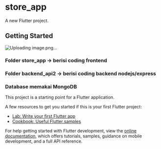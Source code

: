 # store_app

A new Flutter project.

## Getting Started

![Uploading image.png…]()


### Folder store_app -> berisi coding frontend

### Folder backend_api2 -> berisi coding backend nodejs/express

### Database memakai MongoDB

This project is a starting point for a Flutter application.

A few resources to get you started if this is your first Flutter project:

- [Lab: Write your first Flutter app](https://docs.flutter.dev/get-started/codelab)
- [Cookbook: Useful Flutter samples](https://docs.flutter.dev/cookbook)

For help getting started with Flutter development, view the
[online documentation](https://docs.flutter.dev/), which offers tutorials,
samples, guidance on mobile development, and a full API reference.


